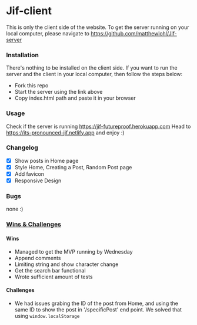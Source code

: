 # Jif-client
This is only the client side of the website. To get the server running on your local computer, please navigate to https://github.com/matthewlohl/Jif-server

### Installation
There's nothing to be installed on the client side. If you want to run the server and the client in your local computer, then follow the steps below:
- Fork this repo
- Start the server using the link above
- Copy index.html path and paste it in your browser

### Usage
Check if the server is running https://jif-futureproof.herokuapp.com
Head to https://its-pronounced-jif.netlify.app and enjoy :)

### Changelog
- [x] Show posts in Home page
- [x] Style Home, Creating a Post, Random Post page
- [x] Add favicon
- [x] Responsive Design

### Bugs
none :)

### <u>Wins & Challenges</u>
#### Wins
- Managed to get the MVP running by Wednesday
- Append comments
- Limiting string and show character change
- Get the search bar functional
- Wrote sufficient amount of tests

#### Challenges
- We had issues grabing the ID of the post from Home, and using the same ID to show the post in '/specificPost' end point. We solved that using `window.localStorage`


